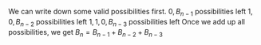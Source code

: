 We can write down some valid possibilities first. 
$0, B_{n-1}$ possibilities left
$1,0, B_{n-2}$ possibilities left
$1,1,0, B_{n-3}$ possibilities left
Once we add up all possibilities, we get $B_n = B_{n-1}+B_{n-2}+B_{n-3}$
